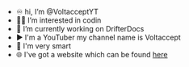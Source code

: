 - ♾️ hi, I’m @VoltacceptYT
- 👨‍💻 I’m interested in codin
- 📄 I’m currently working on DrifterDocs
- ▶️ I'm a YouTuber my channel name is Voltaccept
- 🧠 I'm very smart
- 🌐 I've got a website which can be found [here](voltacceptyt.github.io/VoltacceptYT)

<!---
VoltacceptYT/VoltacceptYT is a ✨ special ✨ repository because its `README.md` (this file) appears on your GitHub profile.
You can click the Preview link to take a look at your changes.
--->
